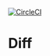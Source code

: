 [![CircleCI](https://circleci.com/gh/tato123/diff.svg?style=svg&circle-token=8eef1f17dbcbc6dc80b6fd6649bd712d1ae1baed)](https://circleci.com/gh/tato123/diff)

# Diff
